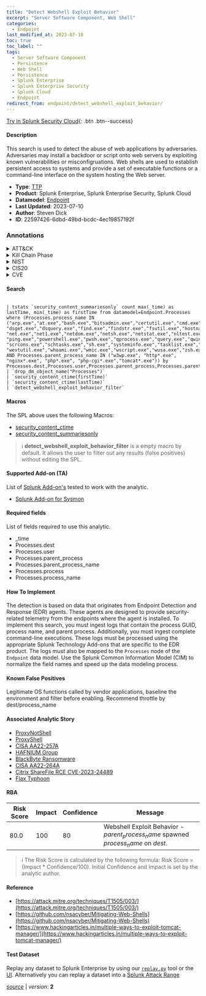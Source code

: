 ```yaml
---
title: "Detect Webshell Exploit Behavior"
excerpt: "Server Software Component, Web Shell"
categories:
  - Endpoint
last_modified_at: 2023-07-10
toc: true
toc_label: ""
tags:
  - Server Software Component
  - Persistence
  - Web Shell
  - Persistence
  - Splunk Enterprise
  - Splunk Enterprise Security
  - Splunk Cloud
  - Endpoint
redirect_from: endpoint/detect_webshell_exploit_behavior/
---
```




[Try in Splunk Security Cloud](https://www.splunk.com/en_us/cyber-security.html){: .btn .btn--success}

#### Description

This search is used to detect the abuse of web applications by adversaries. Adversaries may install a backdoor or script onto web servers by exploiting known vulnerabilities or misconfigruations. Web shells are used to establish persistent access to systems and provide a set of executable functions or a command-line interface on the system hosting the Web server.

- **Type**: [TTP](https://github.com/splunk/security_content/wiki/Detection-Analytic-Types)
- **Product**: Splunk Enterprise, Splunk Enterprise Security, Splunk Cloud
- **Datamodel**: [Endpoint](https://docs.splunk.com/Documentation/CIM/latest/User/Endpoint)
- **Last Updated**: 2023-07-10
- **Author**: Steven Dick
- **ID**: 22597426-6dbd-49bd-bcdc-4ec19857192f

### Annotations
<details>
  <summary>ATT&CK</summary>

<div markdown="1">

#### [ATT&CK](https://attack.mitre.org/)

| ID          | Technique   | Tactic         |
| ----------- | ----------- |--------------- |
| [T1505](https://attack.mitre.org/techniques/T1505/) | Server Software Component | Persistence |

| [T1505.003](https://attack.mitre.org/techniques/T1505/003/) | Web Shell | Persistence |

</div>
</details>


<details>
  <summary>Kill Chain Phase</summary>

<div markdown="1">

* Installation


</div>
</details>


<details>
  <summary>NIST</summary>

<div markdown="1">

* DE.CM



</div>
</details>

<details>
  <summary>CIS20</summary>

<div markdown="1">

* CIS 10



</div>
</details>

<details>
  <summary>CVE</summary>

<div markdown="1">


</div>
</details>


#### Search

```

| tstats `security_content_summariesonly` count max(_time) as lastTime, min(_time) as firstTime from datamodel=Endpoint.Processes where (Processes.process_name IN ("arp.exe","at.exe","bash.exe","bitsadmin.exe","certutil.exe","cmd.exe","cscript.exe", "dsget.exe","dsquery.exe","find.exe","findstr.exe","fsutil.exe","hostname.exe","ipconfig.exe","ksh.exe","nbstat.exe", "net.exe","net1.exe","netdom.exe","netsh.exe","netstat.exe","nltest.exe","nslookup.exe","ntdsutil.exe","pathping.exe", "ping.exe","powershell.exe","pwsh.exe","qprocess.exe","query.exe","qwinsta.exe","reg.exe","rundll32.exe","sc.exe", "scrcons.exe","schtasks.exe","sh.exe","systeminfo.exe","tasklist.exe","tracert.exe","ver.exe","vssadmin.exe", "wevtutil.exe","whoami.exe","wmic.exe","wscript.exe","wusa.exe","zsh.exe") AND Processes.parent_process_name IN ("w3wp.exe", "http*.exe", "nginx*.exe", "php*.exe", "php-cgi*.exe","tomcat*.exe")) by Processes.dest,Processes.user,Processes.parent_process,Processes.parent_process_name,Processes.process,Processes.process_name 
| `drop_dm_object_name("Processes")` 
| `security_content_ctime(firstTime)` 
| `security_content_ctime(lastTime)` 
| `detect_webshell_exploit_behavior_filter`
```

#### Macros
The SPL above uses the following Macros:
* [security_content_ctime](https://github.com/splunk/security_content/blob/develop/macros/security_content_ctime.yml)
* [security_content_summariesonly](https://github.com/splunk/security_content/blob/develop/macros/security_content_summariesonly.yml)

> :information_source:
> **detect_webshell_exploit_behavior_filter** is a empty macro by default. It allows the user to filter out any results (false positives) without editing the SPL.


#### Supported Add-on (TA)
List of [Splunk Add-on's](https://docs.splunk.com/Documentation/AddOns/released/Overview/AboutSplunkadd-ons) tested to work with the analytic.

* [Splunk Add-on for Sysmon](https://splunkbase.splunk.com/app/5709)


#### Required fields
List of fields required to use this analytic.
* _time
* Processes.dest
* Processes.user
* Processes.parent_process
* Processes.parent_process_name
* Processes.process
* Processes.process_name



#### How To Implement
The detection is based on data that originates from Endpoint Detection and Response (EDR) agents. These agents are designed to provide security-related telemetry from the endpoints where the agent is installed. To implement this search, you must ingest logs that contain the process GUID, process name, and parent process. Additionally, you must ingest complete command-line executions. These logs must be processed using the appropriate Splunk Technology Add-ons that are specific to the EDR product. The logs must also be mapped to the `Processes` node of the `Endpoint` data model. Use the Splunk Common Information Model (CIM) to normalize the field names and speed up the data modeling process.
#### Known False Positives
Legitimate OS functions called by vendor applications, baseline the environment and filter before enabling. Recommend throttle by dest/process_name

#### Associated Analytic Story
* [ProxyNotShell](/stories/proxynotshell)
* [ProxyShell](/stories/proxyshell)
* [CISA AA22-257A](/stories/cisa_aa22-257a)
* [HAFNIUM Group](/stories/hafnium_group)
* [BlackByte Ransomware](/stories/blackbyte_ransomware)
* [CISA AA22-264A](/stories/cisa_aa22-264a)
* [Citrix ShareFile RCE CVE-2023-24489](/stories/citrix_sharefile_rce_cve-2023-24489)
* [Flax Typhoon](/stories/flax_typhoon)




#### RBA

| Risk Score  | Impact      | Confidence   | Message      |
| ----------- | ----------- |--------------|--------------|
| 80.0 | 100 | 80 | Webshell Exploit Behavior - $parent_process_name$ spawned $process_name$ on $dest$. |


> :information_source:
> The Risk Score is calculated by the following formula: Risk Score = (Impact * Confidence/100). Initial Confidence and Impact is set by the analytic author.


#### Reference

* [https://attack.mitre.org/techniques/T1505/003/](https://attack.mitre.org/techniques/T1505/003/)
* [https://github.com/nsacyber/Mitigating-Web-Shells](https://github.com/nsacyber/Mitigating-Web-Shells)
* [https://www.hackingarticles.in/multiple-ways-to-exploit-tomcat-manager/](https://www.hackingarticles.in/multiple-ways-to-exploit-tomcat-manager/)



#### Test Dataset
Replay any dataset to Splunk Enterprise by using our [`replay.py`](https://github.com/splunk/attack_data#using-replaypy) tool or the [UI](https://github.com/splunk/attack_data#using-ui).
Alternatively you can replay a dataset into a [Splunk Attack Range](https://github.com/splunk/attack_range#replay-dumps-into-attack-range-splunk-server)




[*source*](https://github.com/splunk/security_content/tree/develop/detections/endpoint/detect_webshell_exploit_behavior.yml) \| *version*: **2**